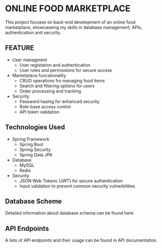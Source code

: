 # ONLINE FOOD MARKETPLACE
This project focuses on back-end development of an online food marketplace, showcaseing my skills in database management, APIs, authentication and security.

## FEATURE
- User managment
    - User registation and authentication
    - User roles and permissions for secure access
- Marketplace funcationality
    - CRUD operations fro managing food items
    - Search and filtering options for users
    - Order processing and tracking
- Security
    - Password hasing for enhanced security
    - Role-base access control
    - API token validation

## Technologies Used
- Spring Framework
    - Spring Boot
    - Spring Security
    - Spring Data JPA
- Database
    - MySQL
    - Redis
- Security
    - JSON Web Tokens (JWT) for secure authentication
    - Input validation to prevent common security vulnerbilities

## Database Scheme
Detailed information about database schema can be found here.

## API Endpoints
A lists of API endpoints and their usage can be found in API documentation.